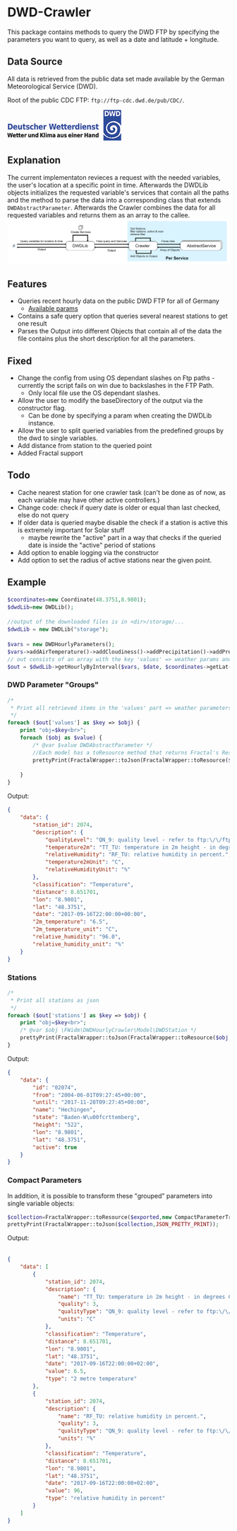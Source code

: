 # DWD-Crawler

This package contains methods to query the DWD FTP by specifying the parameters you want to query, as well as a date and latitude + longitude.

## Data Source
All data is retrieved from the public data set made available by the German Meteorological Service (DWD). 

Root of the public CDC FTP: `ftp://ftp-cdc.dwd.de/pub/CDC/`.

![](doc/img/dwd_logo_258x69.png)

## Explanation
The current implementaton revieces a request with the needed variables, the user's location at a specific point in time. Afterwards the DWDLib objects initializes the requested variable's services that contain all the paths and the method to parse the data into a corresponding class that extends `DWDAbstractParameter`. Afterwards the Crawler combines the data for all requested variables and returns them as an array to the callee. 
![](doc/img/description.png)
## Features

- Queries recent hourly data on the public DWD FTP for all of Germany
    - [Available params](ftp://ftp-cdc.dwd.de/pub/CDC/observations_germany/climate/hourly/)
- Contains a safe query option that queries several nearest stations to get one result
- Parses the Output into different Objects that contain all of the data the file contains plus the short description for 
all the parameters.

## Fixed
- Change the config from using OS dependant slashes on Ftp paths - currently the script fails on win due to backslashes in the FTP Path.
    - Only local file use the OS dependant slashes.
- Allow the user to modify the baseDirectory of the output via the constructor flag.
    - Can be done by specifying a param when creating the DWDLib instance.
- Allow the user to split queried variables from the predefined groups by the dwd to single variables.
- Add distance from station to the queried point
- Added Fractal support


## Todo
- Cache nearest station for one crawler task (can't be done as of now, as each variable may have other active controllers.)
- Change code: check if query date is older or equal than last checked, else do not query
- If older data is queried maybe disable the check if a station is active this is extremely important for Solar stuff
    - maybe rewrite the "active" part in a way that checks if the queried date is inside the "active" period of stations
- Add option to enable logging via the constructor
- Add option to set the radius of active stations near the given point.

## Example
```php
$coordinates=new Coordinate(48.3751,8.9801);
$dwdLib=new DWDLib();

//output of the downloaded files is in <dir>/storage/...
$dwdLib = new DWDLib("storage");

$vars = new DWDHourlyParameters();
$vars->addAirTemperature()->addCloudiness()->addPrecipitation()->addPressure()->addSoilTemperature()->addSun()->addWind()/*->add...*/;
// out consists of an array with the key 'values' => weather params and 'stations' => weather stations
$out = $dwdLib->getHourlyByInterval($vars, $date, $coordinates->getLat(), $coordinates->getLng());

```
### DWD Parameter "Groups"

```php
/*
 * Print all retrieved items in the 'values' part => weather parameters as json
 */
foreach ($out['values'] as $key => $obj) {
    print "obj=$key<br>";
    foreach ($obj as $value) {
        /* @var $value DWDAbstractParameter */
        //Each model has a toResource method that returns Fractal's ResourceAbstract, it can be used to retrieve an array or json data
        prettyPrint(FractalWrapper::toJson(FractalWrapper::toResource($parameter,new ParameterTransformer()),JSON_PRETTY_PRINT));

    }
}
```
Output:
```json
{
    "data": {
        "station_id": 2074,
        "description": {
            "qualityLevel": "QN_9: quality level - refer to ftp:\/\/ftp-cdc.dwd.de\/pub\/CDC\/observations_germany\/climate\/hourly\/air_temperature\/recent\/DESCRIPTION_obsgermany_climate_hourly_tu_recent_en.pdf",
            "temperature2m": "TT_TU: temperature in 2m height - in degrees Celsius.",
            "relativeHumidity": "RF_TU: relative humidity in percent.",
            "temperature2mUnit": "C",
            "relativeHumidityUnit": "%"
        },
        "classification": "Temperature",
        "distance": 8.651701,
        "lon": "8.9801",
        "lat": "48.3751",
        "date": "2017-09-16T22:00:00+00:00",
        "2m_temperature": "6.5",
        "2m_temperature_unit": "C",
        "relative_humidity": "96.0",
        "relative_humidity_unit": "%"
    }
}
```
### Stations
```php
/*
 * Print all stations as json
 */
foreach ($out['stations'] as $key => $obj) {
    print "obj=$key<br>";
    /* @var $obj \FWidm\DWDHourlyCrawler\Model\DWDStation */
    prettyPrint(FractalWrapper::toJson(FractalWrapper::toResource($obj,new StationTransformer()),JSON_PRETTY_PRINT));
}
```
Output:
```json
{
    "data": {
        "id": "02074",
        "from": "2004-06-01T09:27:45+00:00",
        "until": "2017-11-28T09:27:45+00:00",
        "name": "Hechingen",
        "state": "Baden-W\u00fcrttemberg",
        "height": "522",
        "lon": "8.9801",
        "lat": "48.3751",
        "active": true
    }
}

```

### Compact Parameters
In addition, it is possible to transform these "grouped" parameters into single variable objects:

```php
$collection=FractalWrapper::toResource($exported,new CompactParameterTransformer());
prettyPrint(FractalWrapper::toJson($collection,JSON_PRETTY_PRINT));
```

Output:
```json

{
    "data": [
        {
            "station_id": 2074,
            "description": {
                "name": "TT_TU: temperature in 2m height - in degrees Celsius.",
                "quality": 3,
                "qualityType": "QN_9: quality level - refer to ftp:\/\/ftp-cdc.dwd.de\/pub\/CDC\/observations_germany\/climate\/hourly\/air_temperature\/recent\/DESCRIPTION_obsgermany_climate_hourly_tu_recent_en.pdf",
                "units": "C"
            },
            "classification": "Temperature",
            "distance": 8.651701,
            "lon": "8.9801",
            "lat": "48.3751",
            "date": "2017-09-16T22:00:00+02:00",
            "value": 6.5,
            "type": "2 metre temperature"
        },
        {
            "station_id": 2074,
            "description": {
                "name": "RF_TU: relative humidity in percent.",
                "quality": 3,
                "qualityType": "QN_9: quality level - refer to ftp:\/\/ftp-cdc.dwd.de\/pub\/CDC\/observations_germany\/climate\/hourly\/air_temperature\/recent\/DESCRIPTION_obsgermany_climate_hourly_tu_recent_en.pdf",
                "units": "%"
            },
            "classification": "Temperature",
            "distance": 8.651701,
            "lon": "8.9801",
            "lat": "48.3751",
            "date": "2017-09-16T22:00:00+02:00",
            "value": 96,
            "type": "relative humidity in percent"
        }
    ]
}
```